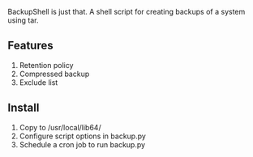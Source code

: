 BackupShell is just that. A shell script for creating backups of a system using tar. 

## Features
1. Retention policy
2. Compressed backup
3. Exclude list

## Install
1. Copy to /usr/local/lib64/ 
2. Configure script options in backup.py
3. Schedule a cron job to run backup.py
